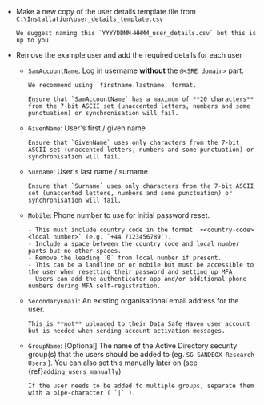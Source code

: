 - Make a new copy of the user details template file from `C:\Installation\user_details_template.csv`

  ```{tip}
  We suggest naming this `YYYYDDMM-HHMM_user_details.csv` but this is up to you
  ```

- Remove the example user and add the required details for each user

    - `SamAccountName`: Log in username **without** the `@<SRE domain>` part.

      ```{tip}
      We recommend using `firstname.lastname` format.
      ```

      ```{warning}
      Ensure that `SamAccountName` has a maximum of **20 characters** from the 7-bit ASCII set (unaccented letters, numbers and some punctuation) or synchronisation will fail.
      ```

    - `GivenName`: User's first / given name

      ```{warning}
      Ensure that `GivenName` uses only characters from the 7-bit ASCII set (unaccented letters, numbers and some punctuation) or synchronisation will fail.
      ```

    - `Surname`: User's last name / surname

      ```{warning}
      Ensure that `Surname` uses only characters from the 7-bit ASCII set (unaccented letters, numbers and some punctuation) or synchronisation will fail.
      ```

    - `Mobile`: Phone number to use for initial password reset.

      ```{important}
      - This must include country code in the format `+<country-code> <local number>` (e.g. `+44 7123456789`).
      - Include a space between the country code and local number parts but no other spaces.
      - Remove the leading `0` from local number if present.
      - This can be a landline or or mobile but must be accessible to the user when resetting their password and setting up MFA.
      - Users can add the authenticator app and/or additional phone numbers during MFA self-registration.
      ```

    - `SecondaryEmail`: An existing organisational email address for the user.

      ```{note}
      This is **not** uploaded to their Data Safe Haven user account but is needed when sending account activation messages.
      ```

    - `GroupName`: [Optional] The name of the Active Directory security group(s) that the users should be added to (eg. `SG SANDBOX Research Users` ). You can also set this manually later on (see {ref}`adding_users_manually`).

      ```{tip}
      If the user needs to be added to multiple groups, separate them with a pipe-character ( `|` ).
      ```
